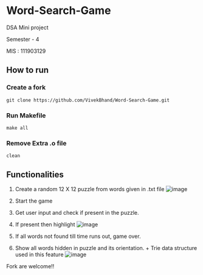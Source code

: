 # Word-Search-Game

DSA Mini project

Semester - 4

MIS : 111903129

## How to run
### Create a fork
```
git clone https://github.com/VivekBhand/Word-Search-Game.git

```

### Run Makefile

```
make all

```

### Remove Extra .o file

```
clean

```

## Functionalities

1. Create a random 12 X 12 puzzle from words given in .txt file
![image](https://user-images.githubusercontent.com/68386459/115558112-05d9f700-a2d0-11eb-9204-355bc999ac9b.png)

2. Start the game
3. Get user input and check if present in the puzzle.
4. If present then highlight
![image](https://user-images.githubusercontent.com/68386459/115558282-328e0e80-a2d0-11eb-871d-ef2079ddac03.png)

5. If all words not found till time runs out, game over.
6. Show all words hidden in puzzle and its orientation. + Trie data structure used in this feature
![image](https://user-images.githubusercontent.com/68386459/115558309-3c177680-a2d0-11eb-8c87-04144788d6a7.png)



Fork are welcome!!
